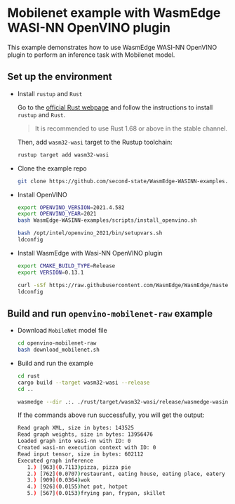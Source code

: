 # Mobilenet example with WasmEdge WASI-NN OpenVINO plugin

This example demonstrates how to use WasmEdge WASI-NN OpenVINO plugin to perform an inference task with Mobilenet model.

## Set up the environment

- Install `rustup` and `Rust`

  Go to the [official Rust webpage](https://www.rust-lang.org/tools/install) and follow the instructions to install `rustup` and `Rust`.

  > It is recommended to use Rust 1.68 or above in the stable channel.

  Then, add `wasm32-wasi` target to the Rustup toolchain:

  ```bash
  rustup target add wasm32-wasi
  ```

- Clone the example repo

  ```bash
  git clone https://github.com/second-state/WasmEdge-WASINN-examples.git
  ```

- Install OpenVINO

  ```bash
  export OPENVINO_VERSION=2021.4.582
  export OPENVINO_YEAR=2021
  bash WasmEdge-WASINN-examples/scripts/install_openvino.sh

  bash /opt/intel/openvino_2021/bin/setupvars.sh
  ldconfig
  ```

- Install WasmEdge with Wasi-NN OpenVINO plugin

  ```bash
  export CMAKE_BUILD_TYPE=Release
  export VERSION=0.13.1

  curl -sSf https://raw.githubusercontent.com/WasmEdge/WasmEdge/master/utils/install.sh | bash -s -- -v $VERSION -p /usr/local --plugins wasi_nn-openvino
  ldconfig
  ```

## Build and run `openvino-mobilenet-raw` example

- Download `MobileNet` model file

  ```bash
  cd openvino-mobilenet-raw
  bash download_mobilenet.sh
  ```

- Build and run the example

  ```bash
  cd rust
  cargo build --target wasm32-wasi --release
  cd ..

  wasmedge --dir .:. ./rust/target/wasm32-wasi/release/wasmedge-wasinn-example-mobilenet-image.wasm mobilenet.xml mobilenet.bin input.jpg
  ```

  If the commands above run successfully, you will get the output:

  ```bash
  Read graph XML, size in bytes: 143525
  Read graph weights, size in bytes: 13956476
  Loaded graph into wasi-nn with ID: 0
  Created wasi-nn execution context with ID: 0
  Read input tensor, size in bytes: 602112
  Executed graph inference
     1.) [963](0.7113)pizza, pizza pie
     2.) [762](0.0707)restaurant, eating house, eating place, eatery
     3.) [909](0.0364)wok
     4.) [926](0.0155)hot pot, hotpot
     5.) [567](0.0153)frying pan, frypan, skillet
  ```
